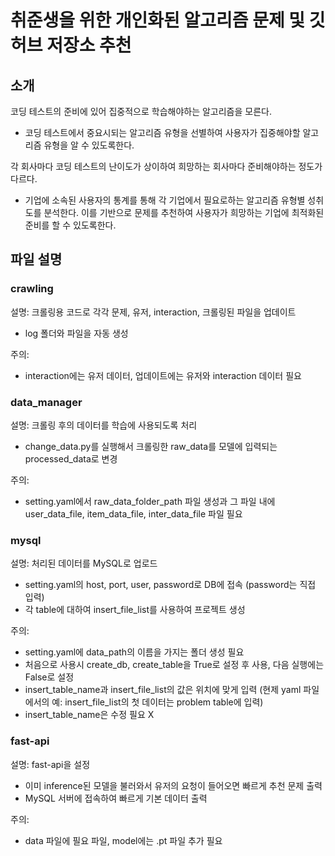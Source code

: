 # 취준생을 위한 개인화된 알고리즘 문제 및 깃허브 저장소 추천

## 소개

코딩 테스트의 준비에 있어 집중적으로 학습해야하는 알고리즘을 모른다.
- 코딩 테스트에서 중요시되는 알고리즘 유형을 선별하여 사용자가 집중해야할 알고리즘 유형을 알 수 있도록한다.

각 회사마다 코딩 테스트의 난이도가 상이하여 희망하는 회사마다 준비해야하는 정도가 다르다.
- 기업에 소속된 사용자의 통계를 통해 각 기업에서 필요로하는 알고리즘 유형별 성취도를 분석한다. 이를 기반으로 문제를 추천하여 사용자가 희망하는 기업에 최적화된 준비를 할 수 있도록한다.


## 파일 설명

### crawling

설명: 크롤링용 코드로 각각 문제, 유저, interaction, 크롤링된 파일을 업데이트

- log 폴더와 파일을 자동 생성

주의:
- interaction에는 유저 데이터, 업데이트에는 유저와 interaction 데이터 필요

### data_manager

설명: 크롤링 후의 데이터를 학습에 사용되도록 처리

- change_data.py를 실행해서 크롤링한 raw_data를 모델에 입력되는 processed_data로 변경

주의:
- setting.yaml에서 raw_data_folder_path 파일 생성과 그 파일 내에 user_data_file, item_data_file, inter_data_file 파일 필요

### mysql

설명: 처리된 데이터를 MySQL로 업로드

- setting.yaml의 host, port, user, password로 DB에 접속 (password는 직접 입력)
- 각 table에 대하여 insert_file_list를 사용하여 프로젝트 생성

주의:
- setting.yaml에 data_path의 이름을 가지는 폴더 생성 필요
- 처음으로 사용시 create_db, create_table을 True로 설정 후 사용, 다음 실행에는 False로 설정
- insert_table_name과 insert_file_list의 값은 위치에 맞게 입력 (현제 yaml 파일에서의 예: insert_file_list의 첫 데이터는 problem table에 입력)
- insert_table_name은 수정 필요 X

### fast-api

설명: fast-api을 설정

- 이미 inference된 모델을 불러와서 유저의 요청이 들어오면 빠르게 추천 문제 출력
- MySQL 서버에 접속하여 빠르게 기본 데이터 출력

주의:
- data 파일에 필요 파일, model에는 .pt 파일 추가 필요

